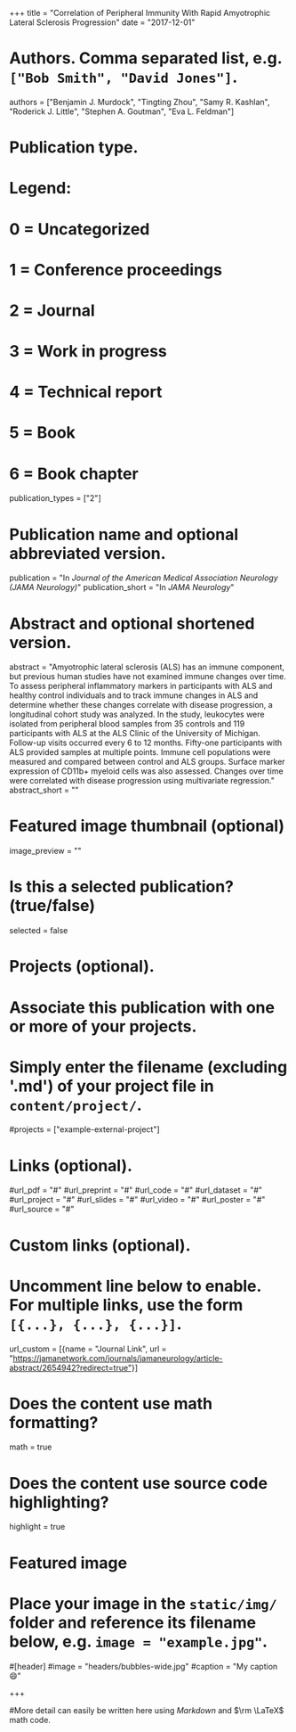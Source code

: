 +++
title = "Correlation of Peripheral Immunity With Rapid Amyotrophic Lateral Sclerosis Progression"
date = "2017-12-01"

# Authors. Comma separated list, e.g. `["Bob Smith", "David Jones"]`.
authors = ["Benjamin J. Murdock", "Tingting Zhou", "Samy R. Kashlan", "Roderick J. Little", "Stephen A. Goutman", "Eva L. Feldman"]

# Publication type.
# Legend:
# 0 = Uncategorized
# 1 = Conference proceedings
# 2 = Journal
# 3 = Work in progress
# 4 = Technical report
# 5 = Book
# 6 = Book chapter
publication_types = ["2"]

# Publication name and optional abbreviated version.
publication = "In *Journal of the American Medical Association Neurology (JAMA Neurology)*"
publication_short = "In *JAMA Neurology*"

# Abstract and optional shortened version.
abstract = "Amyotrophic lateral sclerosis (ALS) has an immune component, but previous human studies have not examined immune changes over time. To assess peripheral inflammatory markers in participants with ALS and healthy control individuals and to track immune changes in ALS and determine whether these changes correlate with disease progression, a longitudinal cohort study was analyzed. In the study, leukocytes were isolated from peripheral blood samples from 35 controls and 119 participants with ALS at the ALS Clinic of the University of Michigan. Follow-up visits occurred every 6 to 12 months. Fifty-one participants with ALS provided samples at multiple points. Immune cell populations were measured and compared between control and ALS groups. Surface marker expression of CD11b+ myeloid cells was also assessed. Changes over time were correlated with disease progression using multivariate regression."
abstract_short = ""

# Featured image thumbnail (optional)
image_preview = ""

# Is this a selected publication? (true/false)
selected = false

# Projects (optional).
#   Associate this publication with one or more of your projects.
#   Simply enter the filename (excluding '.md') of your project file in `content/project/`.
#projects = ["example-external-project"]

# Links (optional).
#url_pdf = "#"
#url_preprint = "#"
#url_code = "#"
#url_dataset = "#"
#url_project = "#"
#url_slides = "#"
#url_video = "#"
#url_poster = "#"
#url_source = "#"

# Custom links (optional).
#   Uncomment line below to enable. For multiple links, use the form `[{...}, {...}, {...}]`.
url_custom = [{name = "Journal Link", url = "https://jamanetwork.com/journals/jamaneurology/article-abstract/2654942?redirect=true"}]

# Does the content use math formatting?
math = true

# Does the content use source code highlighting?
highlight = true

# Featured image
# Place your image in the `static/img/` folder and reference its filename below, e.g. `image = "example.jpg"`.
#[header]
#image = "headers/bubbles-wide.jpg"
#caption = "My caption :smile:"

+++

#More detail can easily be written here using *Markdown* and $\rm \LaTeX$ math code.
